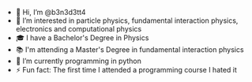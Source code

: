 - 👋 Hi, I’m @b3n3d3tt4
- 👀 I’m interested in particle physics, fundamental interaction physics, electronics and computational physics
- 🎓 I have a Bachelor's Degree in Physics
- 📚 I'm attending a Master's Degree in fundamental interaction physics
- 🌱 I’m currently programming in python
- ⚡ Fun fact: The first time I attended a programming course I hated it

<!---
b3n3d3tt4/b3n3d3tt4 is a ✨ special ✨ repository because its `README.md` (this file) appears on your GitHub profile.
You can click the Preview link to take a look at your changes.
--->
